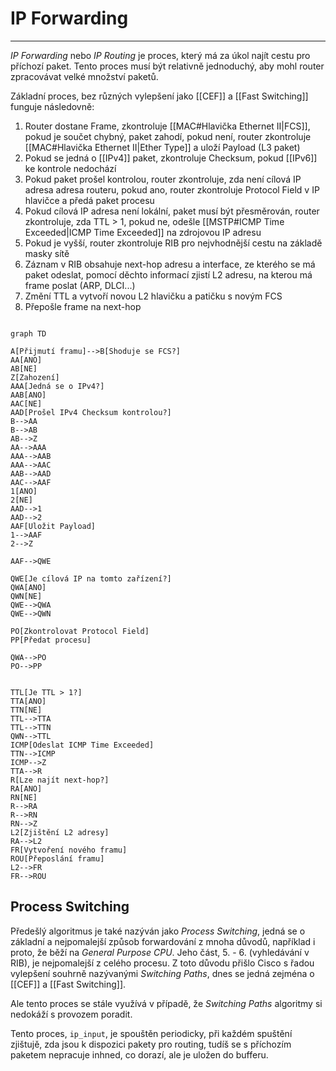 # IP Forwarding
---

*IP Forwarding* nebo *IP Routing* je proces, který má za úkol najít cestu pro příchozí paket.
Tento proces musí být relativně jednoduchý, aby mohl router zpracovávat velké množství paketů.

Základní proces, bez různých vylepšení jako [[CEF]] a [[Fast Switching]] funguje následovně:

1. Router dostane Frame, zkontroluje [[MAC#Hlavička Ethernet II|FCS]], pokud je součet chybný, paket zahodí, pokud není, router zkontroluje [[MAC#Hlavička Ethernet II|Ether Type]] a uloží Payload (L3 paket)
2. Pokud se jedná o [[IPv4]] paket, zkontroluje Checksum, pokud [[IPv6]] ke kontrole nedochází
3. Pokud paket prošel kontrolou, router zkontroluje, zda není cílová IP adresa adresa routeru, pokud ano, router zkontroluje Protocol Field v IP hlavičce a předá paket procesu
4. Pokud cílová IP adresa není lokální, paket musí být přesměrován, router zkontroluje, zda TTL > 1, pokud ne, odešle [[MSTP#ICMP Time Exceeded|ICMP Time Exceeded]] na zdrojovou IP adresu
5. Pokud je vyšší, router zkontroluje RIB pro nejvhodnější cestu na základě masky sítě
6. Záznam v RIB obsahuje next-hop adresu a interface, ze kterého se má paket odeslat, pomocí děchto informací zjistí L2 adresu, na kterou má frame poslat (ARP, DLCI...)
7. Změní TTL a vytvoří novou L2 hlavičku a patičku s novým FCS
8. Přepošle frame na next-hop

```mermaid

graph TD

A[Přijmutí framu]-->B[Shoduje se FCS?]
AA[ANO]
AB[NE]
Z[Zahození]
AAA[Jedná se o IPv4?]
AAB[ANO]
AAC[NE]
AAD[Prošel IPv4 Checksum kontrolou?]
B-->AA
B-->AB
AB-->Z
AA-->AAA
AAA-->AAB
AAA-->AAC
AAB-->AAD
AAC-->AAF
1[ANO]
2[NE]
AAD-->1
AAD-->2
AAF[Uložit Payload]
1-->AAF
2-->Z

AAF-->QWE

QWE[Je cílová IP na tomto zařízení?]
QWA[ANO]
QWN[NE]
QWE-->QWA 
QWE-->QWN

PO[Zkontrolovat Protocol Field]
PP[Předat procesu]

QWA-->PO
PO-->PP


TTL[Je TTL > 1?]
TTA[ANO]
TTN[NE]
TTL-->TTA
TTL-->TTN
QWN-->TTL
ICMP[Odeslat ICMP Time Exceeded]
TTN-->ICMP
ICMP-->Z
TTA-->R
R[Lze najít next-hop?]
RA[ANO]
RN[NE]
R-->RA
R-->RN
RN-->Z
L2[Zjištění L2 adresy]
RA-->L2
FR[Vytvoření nového framu]
ROU[Přeposlání framu]
L2-->FR
FR-->ROU
```

## Process Switching

Předešlý algoritmus je také nazýván jako *Process Switching*, jedná se o základní a nejpomalejší způsob forwardování z mnoha důvodů, například i proto, že běží na *General Purpose CPU*.
Jeho část, 5. - 6. (vyhledávání v RIB), je nejpomalejší z celého procesu. Z toto důvodu přišlo Cisco s řadou vylepšení souhrně nazývanými *Switching Paths*, dnes se jedná zejména o [[CEF]] a [[Fast Switching]].

Ale tento proces se stále využívá v případě, že *Switching Paths* algoritmy si nedokáží s provozem poradit.

Tento proces, `ip_input`, je spouštěn periodicky, při každém spuštění zjištujě, zda jsou k dispozici pakety pro routing, tudíš se s příchozím paketem nepracuje inhned, co dorazí, ale je uložen do bufferu.